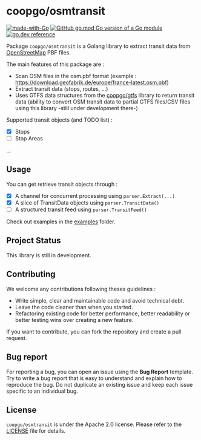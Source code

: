 # coopgo/osmtransit

[![made-with-Go](https://img.shields.io/badge/Made%20with-Go-1f425f.svg)](http://golang.org)
[![GitHub go.mod Go version of a Go module](https://img.shields.io/github/go-mod/go-version/coopgo/gtfs.svg)](https://github.com/coopgo/osmtransit)
[![go.dev reference](https://img.shields.io/badge/go.dev-reference-007d9c?logo=go&logoColor=white)](https://pkg.go.dev/github.com/coopgo/osmtransit)

Package `coopgo/osmtransit` is a Golang library to extract transit data from [OpenStreetMap](https://www.openstreetmap.org) PBF files.

The main features of this package are :

- Scan OSM files in the osm.pbf format (example : https://download.geofabrik.de/europe/france-latest.osm.pbf)
- Extract transit data (stops, routes, ...)
- Uses GTFS data structures from the [coopgo/gtfs](https://github.com/coopgo/gtfs) library to return transit data (ability to convert OSM transit data to partial GTFS files/CSV files using this library -still under development there-)

Supported transit objects (and TODO list) :

- [X] Stops
- [ ] Stop Areas

...

## Usage

You can get retrieve transit objects through :

- [X] A channel for concurrent processing using `parser.Extract(...)`
- [X] A slice of TransitData objects using `parser.TransitData()`
- [ ] A structured transit feed using `parser.TransitFeed()`

Check out examples in the [examples](examples) folder.

## Project Status

This library is still in development. 

## Contributing


We welcome any contributions following theses guidelines :
- Write simple, clear and maintainable code and avoid technical debt. 
- Leave the code cleaner than when you started.
- Refactoring existing code for better performance, better readability or better testing wins over creating a new feature.

If you want to contribute, you can fork the repository and create a pull request.

## Bug report

For reporting a bug, you can open an issue using the **Bug Report** template. Try to write a bug report that is easy to understand and explain how to reproduce the bug. 
Do not duplicate an existing issue and keep each issue specific to an individual bug.

## License

`coopgo/osmtransit` is under the Apache 2.0 license. Please refer to the [LICENSE](LICENSE) file for details.
